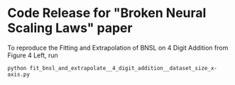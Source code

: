 # Code Release for "Broken Neural Scaling Laws" paper

To reproduce the Fitting and Extrapolation of BNSL on 4 Digit Addition from Figure 4 Left, run 

```python fit_bnsl_and_extrapolate__4_digit_addition__dataset_size_x-axis.py```

